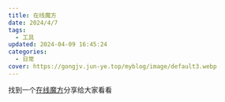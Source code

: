 ```yaml
---
title: 在线魔方
date: 2024/4/7
tags:
  - 工具
updated: 2024-04-09 16:45:24
categories:
  - 日常
cover: https://gongjv.jun-ye.top/myblog/image/default3.webp
---
```


找到一个[在线魔方](https://gongjv.jun-ye.top/mofang)分享给大家看看